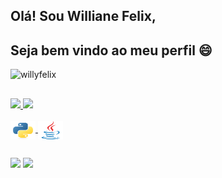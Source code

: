 ## Olá! Sou Williane Felix, 
## Seja bem vindo ao meu perfil 😄

 <div>
 <img src="https://komarev.com/ghpvc/?username=willyfelix&color=green" alt="willyfelix" />
 
##
  <a href="https://github.com/willyfelix">
  <img height="180em" src="https://github-readme-stats.vercel.app/api?username=willyfelix&show_icons=true&theme=radical&include_all_commits=true&count_private=true"/>
  <img height="180em" src="https://github-readme-stats.vercel.app/api/top-langs/?username=willyfelix&layout=compact&langs_count=7&theme=radical"/>
</div>
<div style="display: inline_block"><br>
    <img align="center" alt="willy-Python" height="30" width="40" src="https://raw.githubusercontent.com/devicons/devicon/master/icons/python/python-original.svg">
    <img align="center" alt="willy-Java" height="30" width="40" src= "https://raw.githubusercontent.com/devicons/devicon/master/icons/java/java-original.svg">
     
</div>
 
 ##
 
 <div> 
  <a href="https://www.instagram.com/willyfelixx/" target="_blank"><img src="https://img.shields.io/badge/-Instagram-%23E4405F?style=for-the-badge&logo=instagram&logoColor=white" target="_blank"></a>
  <a href="https://www.linkedin.com/in/willianefelix-45875016a" target="_blank"><img src="https://img.shields.io/badge/-LinkedIn-%230077B5?style=for-the-badge&logo=linkedin&logoColor=white" target="_blank"></a> 
 </div>
